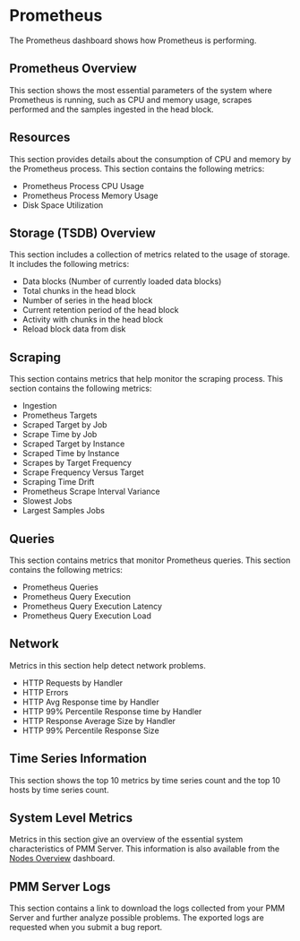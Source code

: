 # Prometheus

The Prometheus dashboard shows how Prometheus is performing.

## Prometheus Overview

This section shows the most essential parameters of the system where Prometheus is running, such as CPU and memory usage, scrapes performed and the samples ingested in the head block.

## Resources

This section provides details about the consumption of CPU and memory by the Prometheus process. This section contains the following metrics:

* Prometheus Process CPU Usage
* Prometheus Process Memory Usage
* Disk Space Utilization

## Storage (TSDB) Overview

This section includes a collection of metrics related to the usage of storage. It includes the following metrics:

* Data blocks (Number of currently loaded data blocks)
* Total chunks in the head block
* Number of series in the head block
* Current retention period of the head block
* Activity with chunks in the head block
* Reload block data from disk

## Scraping

This section contains metrics that help monitor the scraping process. This section contains the following metrics:

* Ingestion
* Prometheus Targets
* Scraped Target by Job
* Scrape Time by Job
* Scraped Target by Instance
* Scraped Time by Instance
* Scrapes by Target Frequency
* Scrape Frequency Versus Target
* Scraping Time Drift
* Prometheus Scrape Interval Variance
* Slowest Jobs
* Largest Samples Jobs

## Queries

This section contains metrics that monitor Prometheus queries. This section contains the following metrics:

* Prometheus Queries
* Prometheus Query Execution
* Prometheus Query Execution Latency
* Prometheus Query Execution Load

## Network

Metrics in this section help detect network problems.

* HTTP Requests by Handler
* HTTP Errors
* HTTP Avg Response time by Handler
* HTTP 99% Percentile Response time by Handler
* HTTP Response Average Size by Handler
* HTTP 99% Percentile Response Size

## Time Series Information

This section shows the top 10 metrics by time series count and the top 10 hosts by time series count.

## System Level Metrics

Metrics in this section give an overview of the essential system characteristics of PMM Server. This information is also available from the [Nodes Overview](dashboard-nodes-overview.md) dashboard.

## PMM Server Logs

This section contains a link to download the logs collected from your PMM Server and further analyze possible problems. The exported logs are requested when you submit a bug report.
